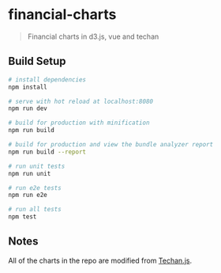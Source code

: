 # financial-charts

> Financial charts in d3.js, vue and techan

## Build Setup

``` bash
# install dependencies
npm install

# serve with hot reload at localhost:8080
npm run dev

# build for production with minification
npm run build

# build for production and view the bundle analyzer report
npm run build --report

# run unit tests
npm run unit

# run e2e tests
npm run e2e

# run all tests
npm test
```

## Notes

All of the charts in the repo are modified from <a href="https://github.com/andredumas/techan.js">
  Techan.js</a>. 
